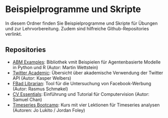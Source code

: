 # Beispielprogramme und Skripte
In diesem Ordner finden Sie Beispielprogramme und Skripte für Übungen und zur Lehrvorbereitung. Zudem sind hilfreiche Github-Repositories verlinkt.

## Repositories
- [ABM Examples](https://github.com/Tarlanc/ABM_Examples): Bibliothek vmit Beispielen für Agentenbasierte Modelle in Python und R (Autor: Martin Wettstein)
- [Twitter Academic](https://github.com/kasperwelbers/twitterAcademic): Übersicht über akademische Verwendung der Twitter API (Autor: Kasper Welbers)
- [FBad Librarian](https://github.com/schmokel/FBAdLibrarian): Tool für die Untersuchung von Facebook-Werbung (Autor: Rasmus Schmøkel)
- [CV Essentials](https://github.com/onlyphantom/cvessentials): Einführung und Tutorial für Computervision (Autor: Samuel Chan)
- [Timeseries Bootcamp](https://github.com/jlukito/timeseries-bootcamp): Kurs mit vier Lektionen für Timeseries analysen (Autoren: Jo Lukito / Jordan Foley)
